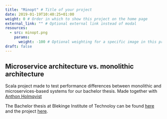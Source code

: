 ```yaml
---
title: "Minopt" # Title of your project
date: 2019-01-19T10:40:25+01:00
weight: 0 # Order in which to show this project on the home page
external_link: "" # Optional external link instead of modal
resources:
  - src: minopt.png
    params:
      weight: -100 # Optional weighting for a specific image in this project folder
draft: false
---
```


## Microservice architecture vs. monolithic architecture

Scala project made to test performance differences between monolithic and microservices-based systems for our bachelor thesis. Made together with [Anthon Holmqvist](https://holmqvist.xyz)

The Bachelor thesis at Blekinge Institute of Technoloy can be found [here](http://urn.kb.se/resolve?urn=urn:nbn:se:bth-14888) and the project [here](https://github.com/flygare/Minopt).
